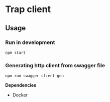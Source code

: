 # Trap client

## Usage

### Run in development

`npm start`

### Generating http client from swagger file

`npm run swagger-client-gen`

**Dependencies**

- Docker
